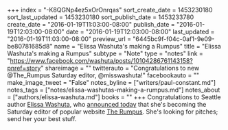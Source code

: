 +++
index = "-K8QGNp4ez5xOrOnrqas"
sort_create_date = 1453230180
sort_last_updated = 1453230180
sort_publish_date = 1453233780
create_date = "2016-01-19T11:03:00-08:00"
publish_date = "2016-01-19T12:03:00-08:00"
date = "2016-01-19T12:03:00-08:00"
last_updated = "2016-01-19T11:03:00-08:00"
preview_url = "6445bc9f-f04c-0af1-9e09-be80781685d8"
name = "Elissa Washuta's making a Rumpus"
title = "Elissa Washuta's making a Rumpus"
subtype = "Note"
type = "notes"
link = "https://www.facebook.com/washuta/posts/10104286761143158?pnref=story"
shareimage = ""
twitterauto = "Congratulations to new @The_Rumpus Saturday editor, @misswashuta!"
facebookauto = ""
make_image_tweet = "False"
notes_byline = ["writers/paul-constant.md"]
notes_tags = ["notes/elissa-washutas-making-a-rumpus.md"]
notes_about = ["authors/elissa-washuta.md"]
books = ""
+++
Congratulations to Seattle author [Elissa Washuta](http://seattlereviewofbooks.com/authors/elissa-washuta/), who [announced today](https://twitter.com/misswashuta/status/689510014390632449) that she's becoming the Saturday editor of popular website [The Rumpus](http://therumpus.net/). She's looking for pitches; send her your best stuff.